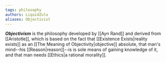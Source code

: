 ```yaml
---
tags: philosophy
authors: LiquidZulu
aliases: Objectivist
---
```


***Objectivism*** is the philosophy developed by [[Ayn Rand]] and derived from [[Aristotle]], which is based on the fact that [[Existence Exists|reality exists]] as an [[The Meaning of Objectivity|objective]] absolute, that man's mind--his [[Reason|reason]]--is is sole means of gaining knowledge of it, and that man needs [[Ethics|a rational morality]].